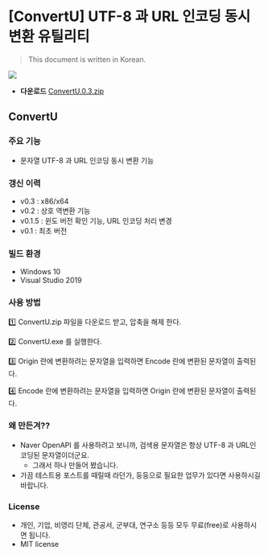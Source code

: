# [ConvertU] UTF-8 과 URL 인코딩 동시 변환 유틸리티

> This document is written in Korean.

![](https://gist.github.com/j2doll/419bb9f5d2e427478fcad72af15de784/raw/ee6f733db64c8ae374f36b1a4b91b0e45ce31950/convertu-shot.jpg)

- **다운로드** [ConvertU.0.3.zip](https://gist.github.com/j2doll/419bb9f5d2e427478fcad72af15de784/raw/0a49f335b537557908e109429a4f9a0b68e750d6/ConvertU.0.3.zip)

## ConvertU

### 주요 기능 
- 문자열 UTF-8 과 URL 인코딩 동시 변환 기능

### 갱신 이력
- v0.3 : x86/x64 
- v0.2 : 상호 역변환 기능
- v0.1.5 : 윈도 버전 확인 기능, URL 인코딩 처리 변경 
- v0.1 : 최초 버전

### 빌드 환경 
- Windows 10 
- Visual Studio 2019

### 사용 방법

:one: ConvertU.zip 파일을 다운로드 받고, 압축을 해제 한다.

:two: ConvertU.exe 를 실행한다.

:three: Origin 란에 변환하려는 문자열을 입력하면 Encode 란에 변환된 문자열이 출력된다.

:four: Encode 란에 변환하려는 문자열을 입력하면 Origin 란에 변환된 문자열이 출력된다.

### 왜 만든겨??
- Naver OpenAPI 를 사용하려고 보니까, 검색용 문자열은 항상 UTF-8 과 URL인코딩된 문자열이더군요.
  - 그래서 하나 만들어 봤습니다.
- 가끔 테스트용 포스트를 때릴때 라던가, 둥둥으로 필요한 업무가 있다면 사용하시길 바랍니다.

### License
- 개인, 기업, 비영리 단체, 관공서, 군부대, 연구소 등등 모두 무료(free)로 사용하시면 됩니다.
- MIT license
